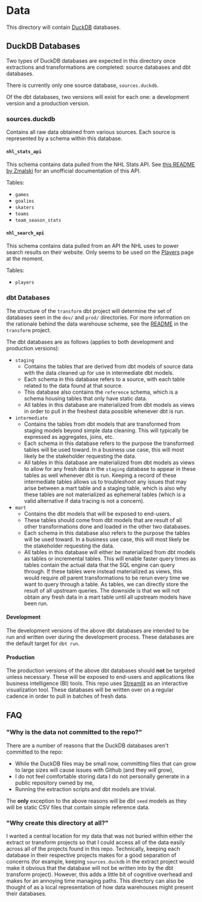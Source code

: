 # Data

This directory will contain [DuckDB](https://duckdb.org/) databases.

## DuckDB Databases

Two types of DuckDB databases are expected in this directory once extractions and transformations are completed: source databases and dbt databases.

There is currently only one source database, `sources.duckdb`.

Of the dbt databases, two versions will exist for each one: a development version and a production version.

### sources.duckdb

Contains all raw data obtained from various sources. Each source is represented by a schema within this database.

#### `nhl_stats_api`

This schema contains data pulled from the NHL Stats API. See [this README by Zmalski](https://github.com/Zmalski/NHL-API-Reference?tab=readme-ov-file#nhl-stats-api-documentation) for an unofficial documentation of this API.

Tables:

- `games`
- `goalies`
- `skaters`
- `teams`
- `team_season_stats`

#### `nhl_search_api`

This schema contains data pulled from an API the NHL uses to power search results on their website. Only seems to be used on the [Players](https://www.nhl.com/player) page at the moment.

Tables:

- `players`

### dbt Databases

The structure of the `transform` dbt project will determine the set of databases seen in the `dev/` and `prod/` directories. For more information on the rationale behind the data warehouse scheme, see the [README](../transform/README.md) in the `transform` project.

The dbt databases are as follows (applies to both development and production versions):

- `staging`
  - Contains the tables that are derived from dbt models of source data with the data cleaned up for use in intermediate dbt models.
  - Each schema in this database refers to a source, with each table related to the data found at that source.
  - This database also contains the `reference` schema, which is a schema housing tables that only have static data.
  - All tables in this database are materialized from dbt models as views in order to pull in the freshest data possible whenever dbt is run.
- `intermediate`
  - Contains the tables from dbt models that are transformed from staging models beyond simple data cleaning. This will typically be expressed as aggregates, joins, etc.
  - Each schema in this database refers to the purpose the transformed tables will be used toward. In a business use case, this will most likely be the stakeholder requesting the data.
  - All tables in this database are materialized from dbt models as views to allow for any fresh data in the `staging` database to appear in these tables as well whenever dbt is run. Keeping a record of these intermediate tables allows us to troubleshoot any issues that may arise between a mart table and a staging table, which is also why these tables are not materialized as ephemeral tables (which is a valid alternative if data tracing is not a concern).
- `mart`
  - Contains the dbt models that will be exposed to end-users.
  - These tables should come from dbt models that are result of all other transformations done and loaded in the other two databases.
  - Each schema in this database also refers to the purpose the tables will be used toward. In a business use case, this will most likely be the stakeholder requesting the data.
  - All tables in this database will either be materialized from dbt models as tables or incremental tables. This will enable faster query times as tables contain the actual data that the SQL engine can query through. If these tables were instead materialized as views, this would require *all* parent transformations to be rerun every time we want to query through a table. As tables, we can directly store the result of all upstream queries. The downside is that we will not obtain any fresh data in a mart table until all upstream models have been run.

#### Development

The development versions of the above dbt databases are intended to be run and written over during the development process. These databases are the default target for `dbt run`.

#### Production

The production versions of the above dbt databases should **not** be targeted unless necessary. These will be exposed to end-users and applications like business intelligence (BI) tools. This repo uses [Streamlit](../streamlit/README.md) as an interactive visualization tool. These databases will be written over on a regular cadence in order to pull in batches of fresh data.

## FAQ

### "Why is the data not committed to the repo?"

There are a number of reasons that the DuckDB databases aren't committed to the repo:

- While the DuckDB files may be small now, committing files that can grow to large sizes will cause issues with Github (and they *will* grow),
- I do not feel comfortable storing data I do not personally generate in a public repository owned by me,
- Running the extraction scripts and dbt models are trivial.

The **only** exception to the above reasons will be dbt `seed` models as they will be static CSV files that contain simple reference data.

### "Why create this directory at all?"

I wanted a central location for my data that was not buried within either the extract or transform projects so that I could access all of the data easily across all of the projects found in this repo. Technically, keeping each database in their respective projects makes for a good separation of concerns (for example, keeping `sources.duckdb` in the extract project would make it obvious that the database will not be written into by the dbt transform project). However, this adds a little bit of cognitive overhead and makes for an annoying time managing paths. This directory can also be thought of as a local representation of how data warehouses might present their databases.
